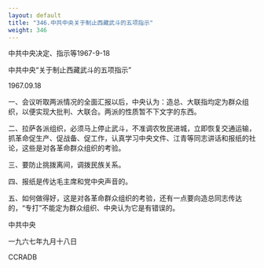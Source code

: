 ```yaml
---
layout: default
title: "346.中共中央关于制止西藏武斗的五项指示"
weight: 346
---
```


中共中央决定、指示等1967-9-18

中共中央“关于制止西藏武斗的五项指示”

1967.09.18

一、会议听取两派情况的全面汇报以后，中央认为：造总、大联指均定为群众组织，以便实现大批判、大联合。两派的性质暂不下文字的东西。

二、拉萨各派组织，必须马上停止武斗，不准调农牧民进城，立即恢复交通运输，抓革命促生产、促战备、促工作，认真学习中央文件、江青等同志讲话和报纸的社论，这些是对各革命群众组织的考验。

三、要防止挑拨离间，调拨民族关系。

四、报纸是传达毛主席和党中央声音的。

五、如何做得好，这是对各革命群众组织的考验，还有一点要向造总同志传达的，“专打”不能定为群众组织、中央认为它是有错误的。

中共中央

一九六七年九月十八日

CCRADB

